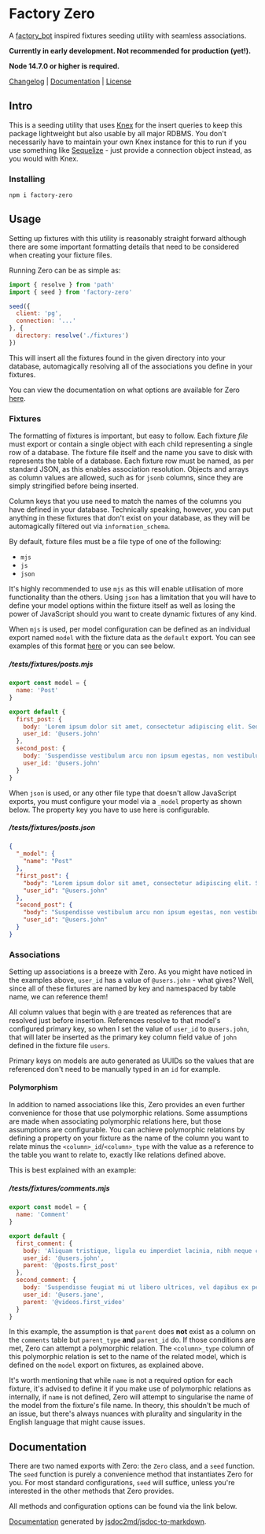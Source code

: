 # Factory Zero

A [factory_bot](https://github.com/thoughtbot/factory_bot_rails) inspired fixtures seeding utility with seamless associations.

**Currently in early development. Not recommended for production (yet!).**

**Node 14.7.0 or higher is required.**

[Changelog](/CHANGELOG.md) | [Documentation](/DOCS.md) | [License](/LICENSE.md)

## Intro

This is a seeding utility that uses [Knex](https://github.com/knex/knex) for the insert queries to keep this package lightweight but also usable by all major RDBMS. You don't necessarily have to maintain your own Knex instance for this to run if you use something like [Sequelize](https://github.com/sequelize/sequelize) - just provide a connection object instead, as you would with Knex.

### Installing

```
npm i factory-zero
```

## Usage

Setting up fixtures with this utility is reasonably straight forward although there are some important formatting details that need to be considered when creating your fixture files.

Running Zero can be as simple as:

```javascript
import { resolve } from 'path'
import { seed } from 'factory-zero'

seed({
  client: 'pg',
  connection: '...'
}, {
  directory: resolve('./fixtures')
})
```

This will insert all the fixtures found in the given directory into your database, automagically resolving all of the associations you define in your fixtures.

You can view the documentation on what options are available for Zero [here](/DOCS.md#ZeroOptions).

### Fixtures

The formatting of fixtures is important, but easy to follow. Each fixture *file* must export or contain a single object with each child representing a single row of a database. The fixture file itself and the name you save to disk with represents the table of a database. Each fixture row must be named, as per standard JSON, as this enables association resolution. Objects and arrays as column values are allowed, such as for `jsonb` columns, since they are simply stringified before being inserted.

Column keys that you use need to match the names of the columns you have defined in your database. Technically speaking, however, you can put anything in these fixtures that don't exist on your database, as they will be automagically filtered out via `information_schema`.

By default, fixture files must be a file type of one of the following:

- `mjs`
- `js`
- `json`

It's highly recommended to use `mjs` as this will enable utilisation of more functionality than the others. Using `json` has a limitation that you will have to define your model options within the fixture itself as well as losing the power of JavaScript should you want to create dynamic fixtures of any kind.

When `mjs` is used, per model configuration can be defined as an individual export named `model` with the fixture data as the `default` export. You can see examples of this format [here](/tests/fixtures) or you can see below.

##### /tests/fixtures/posts.mjs
```javascript
export const model = {
  name: 'Post'
}

export default {
  first_post: {
    body: 'Lorem ipsum dolor sit amet, consectetur adipiscing elit. Sed lacinia mauris eget quam fringilla aliquet.',
    user_id: '@users.john'
  },
  second_post: {
    body: 'Suspendisse vestibulum arcu non ipsum egestas, non vestibulum ipsum vehicula',
    user_id: '@users.john'
  }
}
```

When `json` is used, or any other file type that doesn't allow JavaScript exports, you must configure your model via a `_model` property as shown below. The property key you have to use here is configurable.

##### /tests/fixtures/posts.json
```json
{
  "_model": {
    "name": "Post"
  },
  "first_post": {
    "body": "Lorem ipsum dolor sit amet, consectetur adipiscing elit. Sed lacinia mauris eget quam fringilla aliquet.",
    "user_id": "@users.john"
  },
  "second_post": {
    "body": "Suspendisse vestibulum arcu non ipsum egestas, non vestibulum ipsum vehicula",
    "user_id": "@users.john"
  }
}
```

### Associations

Setting up associations is a breeze with Zero. As you might have noticed in the examples above, `user_id` has a value of `@users.john` - what gives? Well, since all of these fixtures are named by key and namespaced by table name, we can reference them!

All column values that begin with `@` are treated as references that are resolved just before insertion. References resolve to that model's configured primary key, so when I set the value of `user_id` to `@users.john`, that will later be inserted as the primary key column field value of `john` defined in the fixture file `users`.

Primary keys on models are auto generated as UUIDs so the values that are referenced don't need to be manually typed in an `id` for example.

#### Polymorphism

In addition to named associations like this, Zero provides an even further convenience for those that use polymorphic relations. Some assumptions are made when associating polymorphic relations here, but those assumptions are configurable. You can achieve polymorphic relations by defining a property on your fixture as the name of the column you want to relate minus the `<column>_id`/`<column>_type` with the value as a reference to the table you want to relate to, exactly like relations defined above.

This is best explained with an example:

##### /tests/fixtures/comments.mjs
```javascript
export const model = {
  name: 'Comment'
}

export default {
  first_comment: {
    body: 'Aliquam tristique, ligula eu imperdiet lacinia, nibh neque cursus justo, non congue magna libero a enim.',
    user_id: '@users.john',
    parent: '@posts.first_post'
  },
  second_comment: {
    body: 'Suspendisse feugiat mi ut libero ultrices, vel dapibus ex pellentesque.',
    user_id: '@users.jane',
    parent: '@videos.first_video'
  }
}
```

In this example, the assumption is that `parent` does **not** exist as a column on the `comments` table but `parent_type` **and** `parent_id` do. If those conditions are met, Zero can attempt a polymorphic relation. The `<column>_type` column of this polymorphic relation is set to the name of the related model, which is defined on the `model` export on fixtures, as explained above.

It's worth mentioning that while `name` is not a required option for each fixture, it's advised to define it if you make use of polymorphic relations as internally, if `name` is not defined, Zero will attempt to singularise the name of the model from the fixture's file name. In theory, this shouldn't be much of an issue, but there's always nuances with plurality and singularity in the English language that might cause issues.

## Documentation

There are two named exports with Zero: the `Zero` class, and a `seed` function. The `seed` function is purely a convenience method that instantiates Zero for you. For most standard configurations, `seed` will suffice, unless you're interested in the other methods that Zero provides.

All methods and configuration options can be found via the link below.

[Documentation](/DOCS.md) generated by [jsdoc2md/jsdoc-to-markdown](https://github.com/jsdoc2md/jsdoc-to-markdown).
